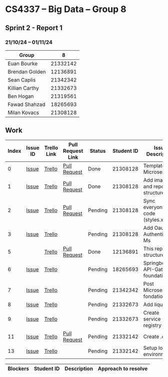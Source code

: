 # CS4337 – Big Data – Group 8

## Sprint 2 - Report 1

### 21/10/24 – 01/11/24

| Group          | 8        |
|----------------|----------|
| Euan Bourke    | 21332142 |
| Brendan Golden | 12136891 |
| Sean Caplis    | 21342342 |
| Killian Carthy | 21332673 |
| Ben Hogan      | 21319561 |
| Fawad Shahzad  | 18265693 |
| Milan Kovacs   | 21308128 |

## Work

| Index | Issue ID          | Trello Link         | Pull Request Link     | Status  | Student ID | Issue Description                     | 
|-------|-------------------|---------------------|-----------------------|---------|------------|---------------------------------------|
| 0     | [Issue][issue_16] | [Trello][trello_32] | [Pull Request][pr_17] | Done    | 21308128   | Template for Microservices            |
| 1     | [Issue][issue_22] | [Trello][trello_33] | [Pull Request][pr_20] | Done    | 21308128   | Add images and report structure       |
| 2     | [Issue][issue_19] | [Trello][trello_35] | [Pull Request][pr_20] | Pending | 21308128   | Sync everyone's code (styles.xml)     |
| 3     | [Issue][issue_29] | [Trello][trello_38] |                       | Pending | 21308128   | Add Oauth to Authentication Ms        |
| 5     |                   | [Trello][trello_33] | [Pull Request][pr_24] | Done    | 12136891   | This report structure                 |
| 6     | [Issue][issue_25] | [Trello][trello_12] |                       | Pending | 18265693   | Springboot for API-Gateway foundation |
| 7     | [Issue][issue_21] | [Trello][trello_15] |                       | Pending | 21342342   | Post Microservice fondation           |
| 8     | [Issue][issue_26] | [Trello][trello_17] |                       | Pending | 21332673   | Add liquibase                         |
| 9     | [Issue][issue_27] | [Trello][trello_13] |                       | Pending | 21332673   | Create service registry               |
| 11    | [Issue][issue_18] | [Trello][trello_37] | [Pull Request][pr_30] | Pending | 21332142   | Create .env's                         |
| 13    | [Issue][issue_28] | [Trello][trello_18] |                       | Pending | 21332142   | Setup local environment               |

[issue_3]: https://github.com/Third-Floor-CSIS/cs4337-Big-Data-Group/issues/3

[issue_16]: https://github.com/Third-Floor-CSIS/cs4337-Big-Data-Group/issues/16

[issue_18]: https://github.com/Third-Floor-CSIS/cs4337-Big-Data-Group/issues/18

[issue_19]: https://github.com/Third-Floor-CSIS/cs4337-Big-Data-Group/issues/19

[issue_22]: https://github.com/Third-Floor-CSIS/cs4337-Big-Data-Group/issues/22

[issue_23]: https://github.com/Third-Floor-CSIS/cs4337-Big-Data-Group/issues/23

[issue_25]: https://github.com/Third-Floor-CSIS/cs4337-Big-Data-Group/issues/25

[issue_21]: https://github.com/Third-Floor-CSIS/cs4337-Big-Data-Group/issues/21

[issue_26]: https://github.com/Third-Floor-CSIS/cs4337-Big-Data-Group/issues/26

[issue_27]: https://github.com/Third-Floor-CSIS/cs4337-Big-Data-Group/issues/27

[issue_28]: https://github.com/Third-Floor-CSIS/cs4337-Big-Data-Group/issues/28

[issue_29]: https://github.com/Third-Floor-CSIS/cs4337-Big-Data-Group/issues/29

[trello_2]: https://trello.com/c/7Nh3QhXY/2-lint-pipeline

[trello_12]: https://trello.com/c/JublwPPu/12-create-api-gateway-module-foundations

[trello_13]: https://trello.com/c/3LMcupSB/13-create-service-registry

[trello_15]: https://trello.com/c/blueC4WS/15-posts-microservice-foundations

[trello_17]: https://trello.com/c/byGSYX2K/17-add-liquibase

[trello_18]: https://trello.com/c/zzW6JN0j/18-setup-local-environment

[trello_19]: https://trello.com/c/aw4hsgn1/19-familiarise-the-team-with-springboot-layered-architecture

[trello_32]: https://trello.com/c/aI8gZGVV/32-template-microservice

[trello_33]: https://trello.com/c/aQ5SbfPd/33-add-documentation-images-to-repo

[trello_35]: https://trello.com/c/xpqAsiQ7/35-sync-code-styles

[trello_36]: https://trello.com/c/JpIkQlMn/36-discord-intergration-for-github

[trello_37]: https://trello.com/c/rJ6rzzpm/37-create-env

[trello_38]: https://trello.com/c/EDgzbQYz/38-add-oath-to-authentication

[pr_14]: https://github.com/Third-Floor-CSIS/cs4337-Big-Data-Group/pull/14

[pr_17]: https://github.com/Third-Floor-CSIS/cs4337-Big-Data-Group/pull/17

[pr_20]: https://github.com/Third-Floor-CSIS/cs4337-Big-Data-Group/pull/20

[pr_24]: https://github.com/Third-Floor-CSIS/cs4337-Big-Data-Group/pull/24

[pr_30]: https://github.com/Third-Floor-CSIS/cs4337-Big-Data-Group/pull/30

| Blockers | Student ID | Description | Approach to resolve |
|----------|------------|-------------|---------------------|
